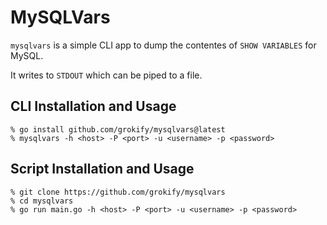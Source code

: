 # MySQLVars

`mysqlvars` is a simple CLI app to dump the contentes of `SHOW VARIABLES` for MySQL.

It writes to `STDOUT` which can be piped to a file.

## CLI Installation and Usage

```
% go install github.com/grokify/mysqlvars@latest
% mysqlvars -h <host> -P <port> -u <username> -p <password>
```

## Script Installation and Usage

```
% git clone https://github.com/grokify/mysqlvars
% cd mysqlvars
% go run main.go -h <host> -P <port> -u <username> -p <password>
```